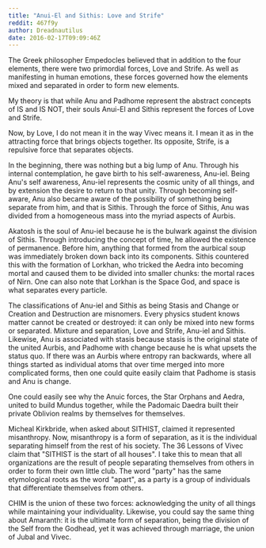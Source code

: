 ```yaml
---
title: "Anui-El and Sithis: Love and Strife"
reddit: 467f9y
author: Dreadnautilus
date: 2016-02-17T09:09:46Z
---
```


The Greek philosopher Empedocles believed that in addition to the four elements, there were two primordial forces, Love and Strife. As well as manifesting in human emotions, these forces governed how the elements mixed and separated in order to form new elements. 

My theory is that while Anu and Padhome represent the abstract concepts of IS and IS NOT, their souls Anui-El and Sithis represent the forces of Love and Strife. 

Now, by Love, I do not mean it in the way Vivec means it. I mean it as in the attracting force that brings objects together. Its opposite, Strife, is a repulsive force that separates objects.

In the beginning, there was nothing but a big lump of Anu. Through his internal contemplation, he gave birth to his self-awareness, Anu-iel. Being Anu's self awareness, Anu-iel represents the cosmic unity of all things, and by extension the desire to return to that unity. Through becoming self-aware, Anu also became aware of the possibility of something being separate from him, and that is Sithis. Through the force of Sithis, Anu was divided from a homogeneous mass into the myriad aspects of Aurbis.

Akatosh is the soul of Anu-iel because he is the bulwark against the division of Sithis. Through introducing the concept of time, he allowed the existence of permanence. Before him, anything that formed from the aurbical soup was immediately broken down back into its components. Sithis countered this with the formation of Lorkhan, who tricked the Aedra into becoming mortal and caused them to be divided into smaller chunks: the mortal races of Nirn. One can also note that Lorkhan is the Space God, and space is what separates every particle.

The classifications of Anu-iel and Sithis as being Stasis and Change or Creation and Destruction are misnomers. Every physics student knows matter cannot be created or destroyed: it can only be mixed into new forms or separated. Mixture and separation, Love and Strife, Anu-iel and Sithis. Likewise, Anu is associated with stasis because stasis is the original state of the united Aurbis, and Padhome with change because he is what upsets the status quo. If there was an Aurbis where entropy ran backwards, where all things started as individual atoms that over time merged into more complicated forms, then one could quite easily claim that Padhome is stasis and Anu is change.

One could easily see why the Anuic forces, the Star Orphans and Aedra, united to build Mundus together, while the Padomaic Daedra built their private Oblivion realms by themselves for themselves.

Micheal Kirkbride, when asked about SITHIST, claimed it represented misanthropy. Now, misanthropy is a form of separation, as it is the individual separating himself from the rest of his society. The 36 Lessons of Vivec claim that "SITHIST is the start of all houses". I take this to mean that all organizations are the result of people separating themselves from others in order to form their own little club. The word "party" has the same etymological roots as the word "apart", as a party is a group of individuals that differentiate themselves from others.

CHIM is the union of these two forces: acknowledging the unity of all things while maintaining your individuality. Likewise, you could say the same thing about Amaranth: it is the ultimate form of separation, being the division of the Self from the Godhead, yet it was achieved through marriage, the union of Jubal and Vivec.
